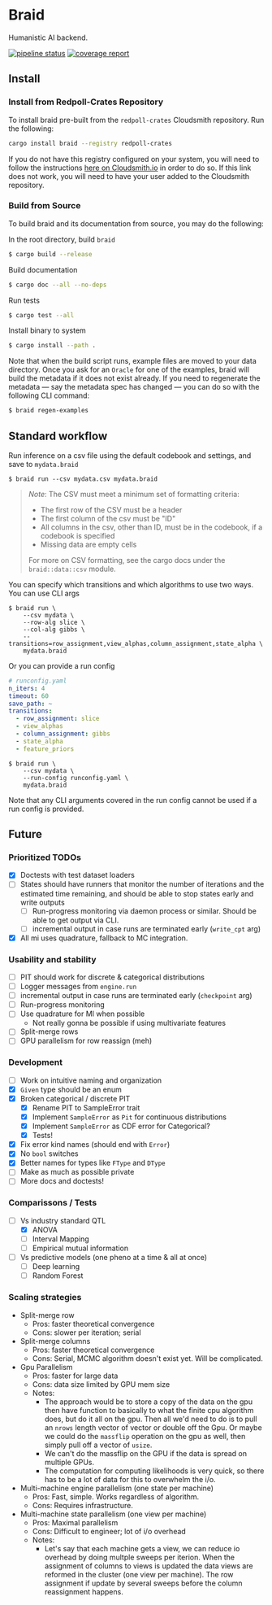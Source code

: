 # Braid

Humanistic AI backend.

[![pipeline status](https://gitlab.com/Redpoll/braid/badges/v0.26.1/pipeline.svg)](https://gitlab.com/Redpoll/braid/-/commits/v0.26.1)
[![coverage report](https://gitlab.com/Redpoll/braid/badges/v0.26.1/coverage.svg)](https://gitlab.com/Redpoll/braid/-/commits/v0.26.1)

## Install

### Install from Redpoll-Crates Repository

To install braid pre-built from the `redpoll-crates` Cloudsmith repository. Run the following:

```bash
cargo install braid --registry redpoll-crates
```

If you do not have this registry configured on your system, you will need
to follow the instructions
[here on Cloudsmith.io](https://cloudsmith.io/~redpoll/repos/crates/setup/#formats-cargo)
in order to do so. If this link does not work, you will need to have your
user added to the Cloudsmith repository.

### Build from Source

To build braid and its documentation from source, you may do the following:

In the root directory, build `braid`

```bash
$ cargo build --release
```

Build documentation

```bash
$ cargo doc --all --no-deps
```

Run tests

```bash
$ cargo test --all
```

Install binary to system

```bash
$ cargo install --path .
```

Note that when the build script runs, example files are moved to your data
directory.  Once you ask for an `Oracle` for one of the examples, braid will
build the metadata if it does not exist already. If you need to regenerate
the metadata — say the metadata spec has changed — you can do so with the
following CLI command:

```bash
$ braid regen-examples
```

## Standard workflow

Run inference on a csv file using the default codebook and settings, and save
to `mydata.braid`

```
$ braid run --csv mydata.csv mydata.braid
```

> _Note_: The CSV must meet a minimum set of formatting criteria:
> * The first row of the CSV must be a header
> * The first column of the csv must be "ID"
> * All columns in the csv, other than ID, must be in the codebook, if a codebook is specified
> * Missing data are empty cells
>
> For more on CSV formatting, see the cargo docs under the `braid::data::csv` module.

You can specify which transitions and which algorithms to use two ways. You can use CLI args

```
$ braid run \
    --csv mydata \
    --row-alg slice \
    --col-alg gibbs \
    --transitions=row_assignment,view_alphas,column_assignment,state_alpha \
    mydata.braid
```

Or you can provide a run config

```yaml
# runconfig.yaml
n_iters: 4
timeout: 60
save_path: ~
transitions:
  - row_assignment: slice
  - view_alphas
  - column_assignment: gibbs
  - state_alpha
  - feature_priors
```

```
$ braid run \
    --csv mydata \
    --run-config runconfig.yaml \
    mydata.braid
```

Note that any CLI arguments covered in the run config cannot be used if a run
config is provided.

## Future

### Prioritized TODOs
- [X] Doctests with test dataset loaders
- [ ] States should have runners that monitor the number of iterations and the
    estimated time remaining, and should be able to stop states early and
    write outputs
    - [ ] Run-progress monitoring via daemon process or similar. Should be
        able to get output via CLI.
    - [ ] incremental output in case runs are terminated early (`write_cpt` arg)
- [X] All mi uses quadrature, fallback to MC integration.

### Usability and stability
- [ ] PIT should work for discrete & categorical distributions
- [ ] Logger messages from `engine.run`
- [ ] incremental output in case runs are terminated early (`checkpoint` arg)
- [ ] Run-progress monitoring
- [ ] Use quadrature for MI when possible
    + Not really gonna be possible if using multivariate features
- [ ] Split-merge rows
- [ ] GPU parallelism for row reassign (meh)

### Development
- [ ] Work on intuitive naming and organization
- [X] `Given` type should be an enum
- [X] Broken categorical / discrete PIT
    - [X] Rename PIT to SampleError trait
    - [X] Implement `SampleError` as `Pit` for continuous distributions
    - [X] Implement `SampleError` as CDF error for Categorical?
    - [X] Tests!
- [X] Fix error kind names (should end with `Error`)
- [X] No `bool` switches
- [X] Better names for types like `FType` and `DType`
- [ ] Make as much as possible private
- [ ] More docs and doctests!

### Comparissons / Tests
- [ ] Vs industry standard QTL
    - [X] ANOVA
    - [ ] Interval Mapping
    - [ ] Empirical mutual information
- [ ] Vs predictive models (one pheno at a time & all at once)
    - [ ] Deep learning
    - [ ] Random Forest

### Scaling strategies

- Split-merge row
    + Pros: faster theoretical convergence
    + Cons: slower per iteration; serial
- Split-merge columns
    + Pros: faster theoretical convergence
    + Cons: Serial, MCMC algorithm doesn't exist yet. Will be complicated.
- Gpu Parallelism
    + Pros: faster for large data
    + Cons: data size limited by GPU mem size
    + Notes:
        - The approach would be to store a copy of the data on the gpu then
          have function to basically to what the finite cpu algorithm does, but
          do it all on the gpu. Then all we'd need to do is to pull an `nrows`
          length vector of vector or double off the Gpu. Or maybe we could do
          the `massflip` operation on the gpu as well, then simply pull off a
          vector of `usize`.
        - We can't do the massflip on the GPU if the data is spread on multiple
          GPUs.
        - The computation for computing likelihoods is very quick, so there has
          to be a lot of data for this to overwhelm the i/o.
- Multi-machine engine parallelism (one state per machine)
    + Pros: Fast, simple. Works regardless of algorithm.
    + Cons: Requires infrastructure.
- Multi-machine state parallelism (one view per machine)
    + Pros: Maximal parallelism
    + Cons: Difficult to engineer; lot of i/o overhead
    + Notes:
        - Let's say that each machine gets a view, we can reduce io overhead by
          doing multple sweeps per iterion. When the assignment of columns to
          views is updated the data views are reformed in the cluster (one view
          per machine). The row assignment if update by several sweeps before
          the column reassignment happens.
